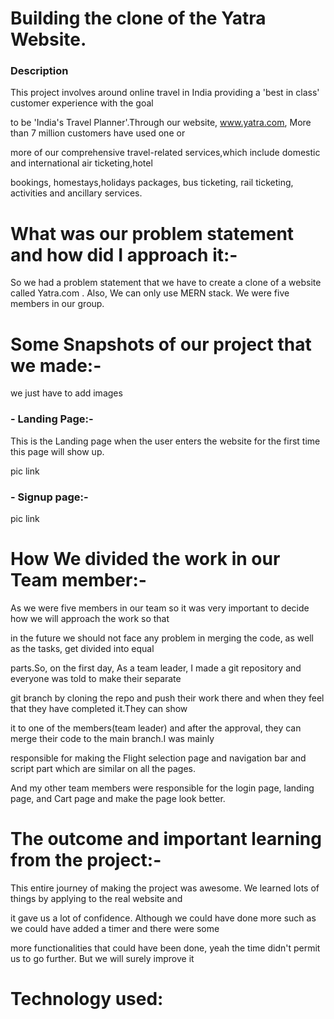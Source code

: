 # Building the clone of the Yatra Website.

###  Description

This project involves around online travel in India providing a 'best in class' customer experience with the goal  

to be 'India's Travel Planner'.Through our website, www.yatra.com, More than 7 million customers have used one or 

more of our comprehensive travel-related services,which include domestic and international air ticketing,hotel 

bookings, homestays,holidays packages, bus ticketing, rail ticketing, activities and ancillary services.


# What was our problem statement and how did I approach it:-

So we had a problem statement that we have to create a clone of a website called Yatra.com . Also, We can only use MERN stack. We were five members in our group.

# Some Snapshots of our project that we made:-

we just have to add images

### - Landing Page:- 

This is the Landing page when the user enters the website for the first time this page will show up.

pic link

### - Signup page:-

pic link

 # How We divided the work in our Team member:-
 
 As we were five members in our team so it was very important to decide how we will approach the work so that
 
 in the future we should not face any problem in merging the code, as well as the tasks, get divided into equal 
 
 parts.So, on the first day, As a team leader, I made a git repository and everyone was told to make their separate 
 
 git branch by cloning the repo and push their work there and when they feel that they have completed it.They can show
 
 it to one of the members(team leader) and after the approval, they can merge their code to the main branch.I was mainly
 
 responsible for making the Flight selection page and navigation bar and script part which are similar on all the pages.
 
 And my other team members were responsible for the login page, landing page, and Cart page and make the page look better.
 
 # The outcome and important learning from the project:-
 
 This entire journey of making the project was awesome. We learned lots of things by applying to the real website and
 
 it gave us a lot of confidence. Although we could have done more such as we could have added a timer and there were some
 
 more functionalities that could have been done, yeah the time didn't permit us to go further. But we will surely improve it
 
 # Technology used:
 
